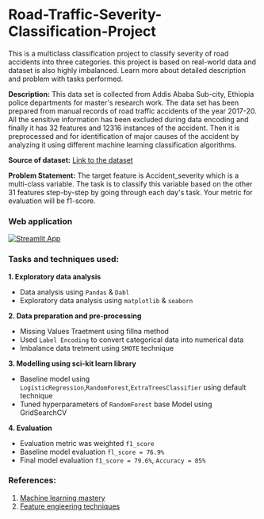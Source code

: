 # Road-Traffic-Severity-Classification-Project
This is a multiclass classification project to classify severity of road accidents into three categories. this project is based on real-world data and dataset is also highly imbalanced. Learn more about detailed description and problem with tasks performed.

**Description:** This data set is collected from Addis Ababa Sub-city, Ethiopia police departments for master's research work. The data set has been prepared from manual records of road traffic accidents of the year 2017-20. All the sensitive information has been excluded during data encoding and finally it has 32 features and 12316 instances of the accident. Then it is preprocessed and for identification of major causes of the accident by analyzing it using different machine learning classification algorithms. 

**Source of dataset:** [Link to the dataset](https://www.narcis.nl/dataset/RecordID/oai%3Aeasy.dans.knaw.nl%3Aeasy-dataset%3A191591)

**Problem Statement:** The target feature is Accident_severity which is a multi-class variable. The task is to classify this variable based on the other 31 features step-by-step by going through each day's task. Your metric for evaluation will be f1-score.

### Web application

[![Streamlit App](https://static.streamlit.io/badges/streamlit_badge_black_white.svg)](https://road-safety-severity-prediction.onrender.com)

### Tasks and techniques used:

**1. Exploratory data analysis**
- Data analysis using `Pandas` & `Dabl`
- Exploratory data analysis using `matplotlib` & `seaborn`

**2. Data preparation and pre-processing**
- Missing Values Traetment using fillna method
- Used `Label Encoding` to convert categorical data into numerical data
- Imbalance data tretment using `SMOTE` technique

**3. Modelling using sci-kit learn library**
- Baseline model using `LogisticRegression`,`RandomForest`,`ExtraTreesClassifier` using default technique 
- Tuned hyperparameters of `RandomForest` base Model using GridSearchCV 

**4. Evaluation**
- Evaluation metric was weighted `f1_score` 
- Baseline model evaluation `fl_score = 76.9%`
- Final model evaluation `f1_score = 79.6%`, `Accuracy = 85%` 

### References:

1. [Machine learning mastery](https://machinelearningmastery.com/feature-selection-with-categorical-data/)
2. [Feature engieering techniques](https://towardsdatascience.com/feature-engineering-for-machine-learning-3a5e293a5114)
